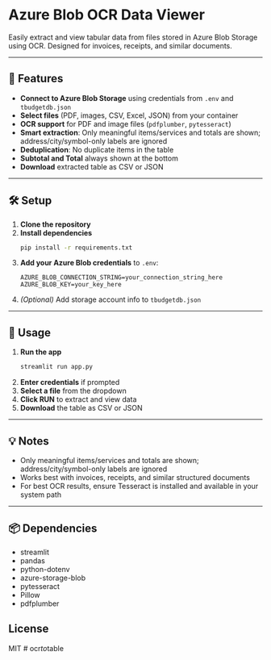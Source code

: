 
# Azure Blob OCR Data Viewer

Easily extract and view tabular data from files stored in Azure Blob Storage using OCR. Designed for invoices, receipts, and similar documents.

---

## 🚀 Features

- **Connect to Azure Blob Storage** using credentials from `.env` and `tbudgetdb.json`
- **Select files** (PDF, images, CSV, Excel, JSON) from your container
- **OCR support** for PDF and image files (`pdfplumber`, `pytesseract`)
- **Smart extraction**: Only meaningful items/services and totals are shown; address/city/symbol-only labels are ignored
- **Deduplication**: No duplicate items in the table
- **Subtotal and Total** always shown at the bottom
- **Download** extracted table as CSV or JSON

---

## 🛠️ Setup

1. **Clone the repository**
2. **Install dependencies**
   ```sh
   pip install -r requirements.txt
   ```
3. **Add your Azure Blob credentials** to `.env`:
   ```env
   AZURE_BLOB_CONNECTION_STRING=your_connection_string_here
   AZURE_BLOB_KEY=your_key_here
   ```
4. *(Optional)* Add storage account info to `tbudgetdb.json`

---

## 📖 Usage

1. **Run the app**
   ```sh
   streamlit run app.py
   ```
2. **Enter credentials** if prompted
3. **Select a file** from the dropdown
4. **Click RUN** to extract and view data
5. **Download** the table as CSV or JSON

---

## 💡 Notes

- Only meaningful items/services and totals are shown; address/city/symbol-only labels are ignored
- Works best with invoices, receipts, and similar structured documents
- For best OCR results, ensure Tesseract is installed and available in your system path

---

## 📦 Dependencies

- streamlit
- pandas
- python-dotenv
- azure-storage-blob
- pytesseract
- Pillow
- pdfplumber

## License
MIT
#   o c r _ t o _ t a b l e 
 
 
